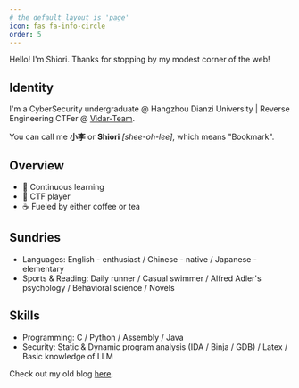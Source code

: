 ```yaml
---
# the default layout is 'page'
icon: fas fa-info-circle
order: 5
---
```


Hello! I'm Shiori. Thanks for stopping by my modest corner of the web!

## Identity

I'm a CyberSecurity undergraduate @ Hangzhou Dianzi University \| Reverse Engineering CTFer @ [Vidar-Team](https://vidar.club/).

You can call me **小李** or **Shiori** *[shee-oh-lee\]*, which means "Bookmark".

## Overview
- 📖 Continuous learning
- 🚩 CTF player
- ☕ Fueled by either coffee or tea

## Sundries

- Languages: English - enthusiast / Chinese - native / Japanese - elementary
- Sports & Reading: Daily runner / Casual swimmer / Alfred Adler's psychology / Behavioral science / Novels

## Skills

- Programming: C / Python / Assembly / Java
- Security: Static & Dynamic program analysis (IDA / Binja / GDB) / Latex / Basic knowledge of LLM

Check out my old blog [here](https://shiori-one.vercel.app/).

